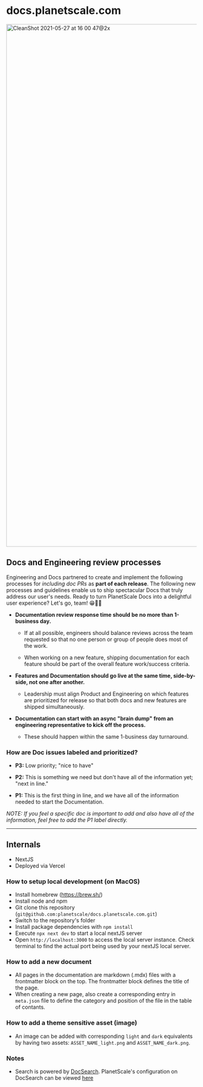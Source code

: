 # docs.planetscale.com

<img width="1380" alt="CleanShot 2021-05-27 at 16 00 47@2x" src="https://user-images.githubusercontent.com/623670/120054072-a19f0700-bfe2-11eb-9de3-3afb03fe6866.png">

## Docs and Engineering review processes

Engineering and Docs partnered to create and implement the following processes for _including doc PRs_ as **part of each release**. The following new processes and guidelines enable us to ship spectacular Docs that truly address our user's needs. Ready to turn PlanetScale Docs into a delightful user experience? Let's go, team! 😁✌🏽

- **Documentation review response time should be no more than 1-business day.**

  - If at all possible, engineers should balance reviews across the team requested so that no one person or group of people does most of the work.

  - When working on a new feature, shipping documentation for each feature should be part of the overall feature work/success criteria.

- **Features and Documentation should go live at the same time, side-by-side, not one after another.**

  - Leadership must align Product and Engineering on which features are prioritized for release so that both docs and new features are shipped simultaneously.

- **Documentation can start with an async "brain dump" from an engineering representative to kick off the process.**

  - These should happen within the same 1-business day turnaround.

### How are Doc issues labeled and prioritized?

- **P3:** Low priority; "nice to have"

- **P2:** This is something we need but don't have all of the information yet; "next in line."

- **P1:** This is the first thing in line, and we have all of the information needed to start the Documentation.

_NOTE: If you feel a specific doc is important to add and also have all of the information, feel free to add the P1 label directly._

---

## Internals

- NextJS
- Deployed via Vercel

### How to setup local development (on MacOS)

- Install homebrew (https://brew.sh/)
- Install node and npm
- Git clone this repository (`git@github.com:planetscale/docs.planetscale.com.git`)
- Switch to the repository's folder
- Install package dependencies with `npm install`
- Execute `npx next dev` to start a local nextJS server
- Open `http://localhost:3000` to access the local server instance. Check terminal to find the actual port being used by your nextJS local server.

### How to add a new document

- All pages in the documentation are markdown (.mdx) files with a frontmatter block on the top. The frontmatter block defines the title of the page.
- When creating a new page, also create a corresponding entry in `meta.json` file to define the category and position of the file in the table of contants.

### How to add a theme sensitive asset (image)

- An image can be added with corresponding `light` and `dark` equivalents by having two assets: `ASSET_NAME_light.png` and `ASSET_NAME_dark.png`.

### Notes

- Search is powered by [DocSearch](https://docsearch.algolia.com/). PlanetScale's configuration on DocSearch can be viewed [here](https://github.com/algolia/docsearch-configs/blob/master/configs/planetscale.json)
